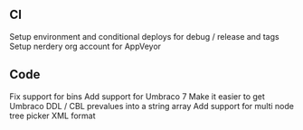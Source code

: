 ## CI

Setup environment and conditional deploys for debug / release and tags
Setup nerdery org account for AppVeyor

## Code

Fix support for bins
Add support for Umbraco 7
Make it easier to get Umbraco DDL / CBL prevalues into a string array
Add support for multi node tree picker XML format